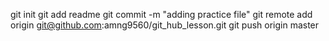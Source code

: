 git init
git add readme
git commit -m "adding practice file"
git remote add origin git@github.com:amng9560/git_hub_lesson.git
git push origin master
